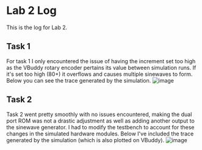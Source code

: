 # Lab 2 Log
This is the log for Lab 2.

## Task 1

For task 1 I only encountered the issue of having the increment set too high as the VBuddy rotary encoder pertains its value between simulation runs.
If it's set too high (80+) it overflows and causes multiple sinewaves to form.
Below you can see the trace generated by the simulation.
![image](https://github.com/TheRealGlumfish/Lab2-SigGen/assets/65093316/cbced604-06d9-48be-967a-a893c8f8372c)

## Task 2

Task 2 went pretty smoothly with no issues encountered, making the dual port ROM was not a drastic adjustment as well as adding another output to the sinewave generator.
I had to modify the testbench to account for these changes in the simulated hardware modules.
Below I've included the trace generated by the simulation (which is also plotted on VBuddy).
![image](https://github.com/TheRealGlumfish/Lab2-SigGen/assets/65093316/1e81674e-fd41-4347-af5d-3ceaeac1aadd)
